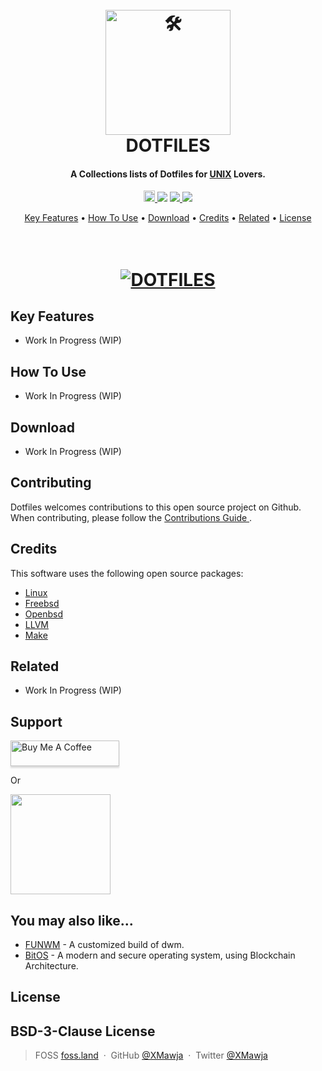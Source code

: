 <!---------------------------------------------- START ------------------------------------------------->
<!-- LOGO -->
<h1 align="center">
  <br>
  <a href="#"><img src="#" alt="🛠️" width="200"></a>
  <br>
  DOTFILES
  <br>
</h1>
<!-- DISCRIPTION -->
<h4 align="center">A Collections lists of Dotfiles for <a href="https://unix.org/what_is_unix.html" target="_blank">UNIX</a> Lovers.</h4>

<p align="center">
    <a href="https://badge.fury.io/gh/xmawja%2Fneote"><img src="https://badge.fury.io/gh/xmawja%2Fneote@2x.png" alt="GitHub version" height="18">
    </a>
  <a href="https://gitter.im/xmawja/dotfiles"><img src="https://badges.gitter.im/mujalab/dotfiles.svg"></a>
  <a href="https://saythanks.io/to/mr.mujadiv@gmail.com">
      <img src="https://img.shields.io/badge/Say%20Thanks-!-1EAEDB.svg">
  </a>
  <a href="https://www.paypal.me/mujalab">
    <img src="https://img.shields.io/badge/$-donate-ff69b4.svg?maxAge=2592000&amp;style=flat">
  </a>
</p>
<!-- LINKS JUMP -->
<p align="center">
  <a href="#key-features">Key Features</a> •
  <a href="#how-to-use">How To Use</a> •
  <a href="#download">Download</a> •
  <a href="#credits">Credits</a> •
  <a href="#related">Related</a> •
  <a href="#license">License</a>
</p>
<!-- BANNER -->
<h1 align="center">
  <br>
  <a href="#"><img src="#" alt="DOTFILES" border="0"></a>
  <br>
</h1>

<!---------------------------------------------- KEY FEATURES ------------------------------------------>
## Key Features

* Work In Progress (WIP)

<!---------------------------------------------- HOW TO USE -------------------------------------------->
## How To Use

* Work In Progress (WIP)

<!---------------------------------------------- DOWNLOADS -------------------------------------------->
## Download

* Work In Progress (WIP)
<!---------------------------------------------- CONTRIBUTE ------------------------------------------->
## Contributing

Dotfiles welcomes contributions to this open source project on Github. When contributing, please follow the [ Contributions Guide ](contributing.md).

<!---------------------------------------------- CREADITS --------------------------------------------->
## Credits

This software uses the following open source packages:

- [Linux](https://www.kernel.org/)
- [Freebsd](https://freebsd.org/)
- [Openbsd](https://openbsd.org/)
- [LLVM](https://llvm.org/)
- [Make](https://www.kernel.org/doc/html/latest/kbuild/llvm.html)

<!---------------------------------------------- RELATED ---------------------------------------------->
## Related

* Work In Progress (WIP)

<!---------------------------------------------- SUPPORT ---------------------------------------------->
## Support

<a href="https://www.buymeacoffee.com/xmawja" target="_blank"><img src="https://www.buymeacoffee.com/assets/img/custom_images/purple_img.png" alt="Buy Me A Coffee" style="height: 41px !important;width: 174px !important;box-shadow: 0px 3px 2px 0px rgba(190, 190, 190, 0.5) !important;-webkit-box-shadow: 0px 3px 2px 0px rgba(190, 190, 190, 0.5) !important;" ></a>

<p>Or</p> 

<a href="https://www.patreon.com/xmawja">
	<img src="https://c5.patreon.com/external/logo/become_a_patron_button@2x.png" width="160">
</a>

<!---------------------------------------------- PROJECTS --------------------------------------------->
## You may also like...

- [FUNWM](https://github.com/xmawja/funwm) - A customized build of dwm. 
- [BitOS](https://github.com/xmawja/bitos) - A modern and secure operating system, using Blockchain Architecture.
<!---------------------------------------------- LICENCE ---------------------------------------------->
## License

BSD-3-Clause License
---
<!---------------------------------------------- MEDIA LINKS ------------------------------------------>
> FOSS [foss.land](https://www.foss.land) &nbsp;&middot;&nbsp;
> GitHub [@XMawja](https://github.com/xmawja) &nbsp;&middot;&nbsp;
> Twitter [@XMawja](https://twitter.com/xmawja)
<!---------------------------------------------- END -------------------------------------------------->
